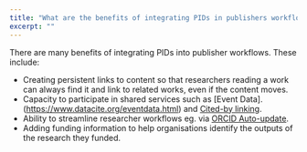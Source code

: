 ```yaml
---
title: "What are the benefits of integrating PIDs in publishers workflows?"
excerpt: ""
---
```

There are many benefits of integrating PIDs into publisher workflows. These include: 

* Creating persistent links to content so that researchers reading a work can always find it and link to related works, even if the content moves.
* Capacity to participate in shared services such as [Event Data].(https://www.datacite.org/eventdata.html) and [Cited-by linking](https://www.crossref.org/services/cited-by/).
* Ability to streamline researcher workflows eg. via [ORCID Auto-update](https://orcid.org/blog/2016/06/24/auto-update-has-arrived-orcid-records-move-next-level).
* Adding funding information to help organisations identify the outputs of the research they funded.